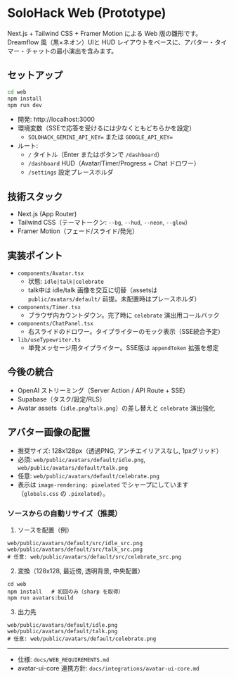 # SoloHack Web (Prototype)

Next.js + Tailwind CSS + Framer Motion による Web 版の雛形です。Dreamflow 風（黒×ネオン）UIと HUD レイアウトをベースに、アバター・タイマー・チャットの最小演出を含みます。

## セットアップ

```bash
cd web
npm install
npm run dev
```

- 開発: http://localhost:3000
- 環境変数（SSEで応答を受けるには少なくともどちらかを設定）
  - `SOLOHACK_GEMINI_API_KEY=` または `GOOGLE_API_KEY=`
- ルート:
  - `/` タイトル（Enter またはボタンで `/dashboard`）
  - `/dashboard` HUD（Avatar/Timer/Progress + Chat ドロワー）
  - `/settings` 設定プレースホルダ

## 技術スタック
- Next.js (App Router)
- Tailwind CSS（テーマトークン: `--bg`, `--hud`, `--neon`, `--glow`）
- Framer Motion（フェード/スライド/発光）

## 実装ポイント
- `components/Avatar.tsx`
  - 状態: `idle|talk|celebrate`
  - talk中は idle/talk 画像を交互に切替（assetsは `public/avatars/default/` 前提。未配置時はプレースホルダ）
- `components/Timer.tsx`
  - ブラウザ内カウントダウン。完了時に `celebrate` 演出用コールバック
- `components/ChatPanel.tsx`
  - 右スライドのドロワー。タイプライターのモック表示（SSE統合予定）
- `lib/useTypewriter.ts`
  - 単発メッセージ用タイプライター。SSE版は `appendToken` 拡張を想定

## 今後の統合
- OpenAI ストリーミング（Server Action / API Route + SSE）
- Supabase（タスク/設定/RLS）
- Avatar assets（`idle.png`/`talk.png`）の差し替えと `celebrate` 演出強化

## アバター画像の配置
- 推奨サイズ: 128x128px（透過PNG, アンチエイリアスなし, 1pxグリッド）
- 必須: `web/public/avatars/default/idle.png`, `web/public/avatars/default/talk.png`
- 任意: `web/public/avatars/default/celebrate.png`
- 表示は `image-rendering: pixelated` でシャープにしています（`globals.css` の `.pixelated`）。

### ソースからの自動リサイズ（推奨）
1) ソースを配置（例）
```
web/public/avatars/default/src/idle_src.png
web/public/avatars/default/src/talk_src.png
# 任意: web/public/avatars/default/src/celebrate_src.png
```
2) 変換（128x128, 最近傍, 透明背景, 中央配置）
```
cd web
npm install   # 初回のみ（sharp を取得）
npm run avatars:build
```
3) 出力先
```
web/public/avatars/default/idle.png
web/public/avatars/default/talk.png
# 任意: web/public/avatars/default/celebrate.png
```

---
- 仕様: `docs/WEB_REQUIREMENTS.md`
- avatar-ui-core 連携方針: `docs/integrations/avatar-ui-core.md`
